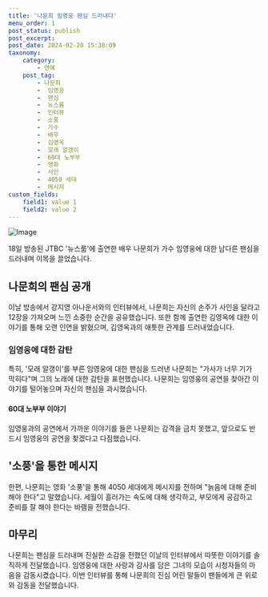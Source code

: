 ```yaml
---
title: '나문희 임영웅 팬심 드러내다'
menu_order: 1
post_status: publish
post_excerpt: 
post_date: 2024-02-20 15:38:09
taxonomy:
    category:
        - 연예
    post_tag:
        - 나문희
        -  임영웅
        -  팬심
        -  뉴스룸
        -  인터뷰
        -  소풍
        -  가수
        -  배우
        -  김영옥
        -  모래 알갱이
        -  60대 노부부
        -  영화
        -  사인
        -  4050 세대
        -  메시지
custom_fields:
    field1: value 1
    field2: value 2
---
```


![Image](https://mimgnews.pstatic.net/image/421/2024/02/19/0007358613_001_20240219085933207.jpg?type=w540)

18일 방송된 JTBC '뉴스룸'에 출연한 배우 나문희가 가수 임영웅에 대한 남다른 팬심을 드러내며 이목을 끌었습니다.
## 나문희의 팬심 공개
이날 방송에서 강지영 아나운서와의 인터뷰에서, 나문희는 자신의 손주가 사인을 달라고 12장을 가져오며 느낀 소중한 순간을 공유했습니다. 또한 함께 출연한 김영옥에 대한 이야기를 통해 오랜 인연을 밝혔으며, 김영옥과의 애틋한 관계를 드러내었습니다.
### 임영웅에 대한 감탄
특히, '모래 알갱이'를 부른 임영웅에 대한 팬심을 드러낸 나문희는 "가사가 너무 기가 막히다"며 그의 노래에 대한 감탄을 표현했습니다. 나문희는 임영웅의 공연을 찾아간 이야기를 털어놓으며 자신의 팬심을 과시했습니다.
#### 60대 노부부 이야기
임영웅과의 공연에서 가까운 이야기를 들은 나문희는 감격을 금치 못했고, 앞으로도 반드시 임영웅의 공연을 찾겠다고 다짐했습니다.
## '소풍'을 통한 메시지
한편, 나문희는 영화 '소풍'을 통해 4050 세대에게 메시지를 전하며 "늙음에 대해 준비해야 한다"고 말했습니다. 세월이 흘러가는 속도에 대해 생각하고, 부모에게 공감하고 준비를 잘 해야 한다는 바램을 전했습니다.
## 마무리
나문희는 팬심을 드러내며 진실한 소감을 전했던 이날의 인터뷰에서 따뜻한 이야기를 솔직하게 전달했습니다. 임영웅에 대한 사랑과 감사를 담은 그녀의 모습이 시청자들의 마음을 감동시켰습니다. 이번 인터뷰를 통해 나문희의 진심 어린 말들이 팬들에게 큰 위로와 감동을 전달했습니다.
